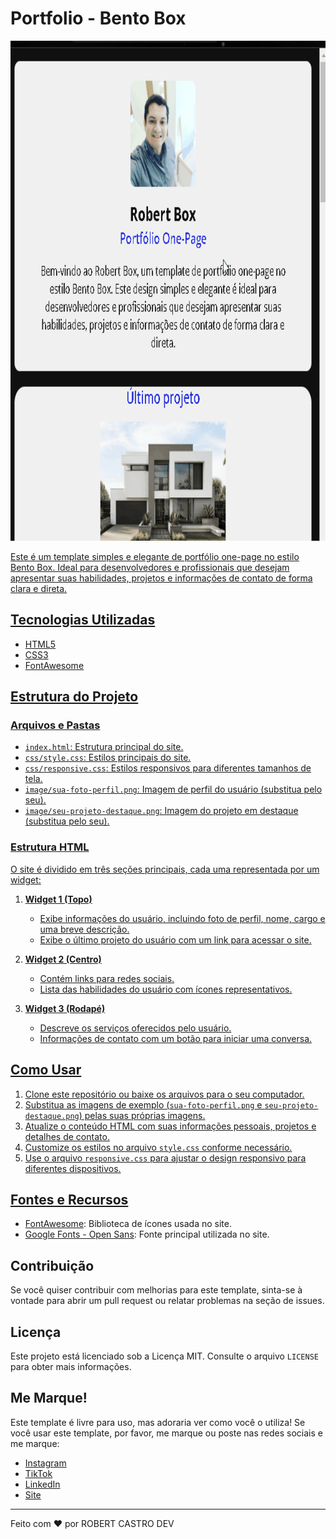 # Portfolio - Bento Box

<div alingn="center">
  <a href="https://github.com/RobertCastro86">
    <img height="800px" src="animação.gif">
</div>


Este é um template simples e elegante de portfólio one-page no estilo Bento Box. Ideal para desenvolvedores e profissionais que desejam apresentar suas habilidades, projetos e informações de contato de forma clara e direta.

## Tecnologias Utilizadas

- HTML5
- CSS3
- FontAwesome

## Estrutura do Projeto

### Arquivos e Pastas

- `index.html`: Estrutura principal do site.
- `css/style.css`: Estilos principais do site.
- `css/responsive.css`: Estilos responsivos para diferentes tamanhos de tela.
- `image/sua-foto-perfil.png`: Imagem de perfil do usuário (substitua pelo seu).
- `image/seu-projeto-destaque.png`: Imagem do projeto em destaque (substitua pelo seu).

### Estrutura HTML

O site é dividido em três seções principais, cada uma representada por um widget:

1. **Widget 1 (Topo)**
   - Exibe informações do usuário, incluindo foto de perfil, nome, cargo e uma breve descrição.
   - Exibe o último projeto do usuário com um link para acessar o site.

2. **Widget 2 (Centro)**
   - Contém links para redes sociais.
   - Lista das habilidades do usuário com ícones representativos.

3. **Widget 3 (Rodapé)**
   - Descreve os serviços oferecidos pelo usuário.
   - Informações de contato com um botão para iniciar uma conversa.

## Como Usar

1. Clone este repositório ou baixe os arquivos para o seu computador.
2. Substitua as imagens de exemplo (`sua-foto-perfil.png` e `seu-projeto-destaque.png`) pelas suas próprias imagens.
3. Atualize o conteúdo HTML com suas informações pessoais, projetos e detalhes de contato.
4. Customize os estilos no arquivo `style.css` conforme necessário.
5. Use o arquivo `responsive.css` para ajustar o design responsivo para diferentes dispositivos.

## Fontes e Recursos

- [FontAwesome](https://cdnjs.cloudflare.com/ajax/libs/font-awesome/6.5.2/css/all.min.css): Biblioteca de ícones usada no site.
- [Google Fonts - Open Sans](https://fonts.googleapis.com/css2?family=Open+Sans:ital,wght@0,300..800;1,300..800&display=swap): Fonte principal utilizada no site.

## Contribuição

Se você quiser contribuir com melhorias para este template, sinta-se à vontade para abrir um pull request ou relatar problemas na seção de issues.

## Licença

Este projeto está licenciado sob a Licença MIT. Consulte o arquivo `LICENSE` para obter mais informações.

## Me Marque!

Este template é livre para uso, mas adoraria ver como você o utiliza! Se você usar este template, por favor, me marque ou poste nas redes sociais e me marque:

- [Instagram](https://www.instagram.com/robertviniciuscastro/)
- [TikTok](https://www.tiktok.com/@robertcastroempreendedor)
- [LinkedIn](https://www.linkedin.com/in/robert-castro-606352108/)
- [Site](https://robertcastroimoveis.com.br/)

---

Feito com ❤️ por ROBERT CASTRO DEV
